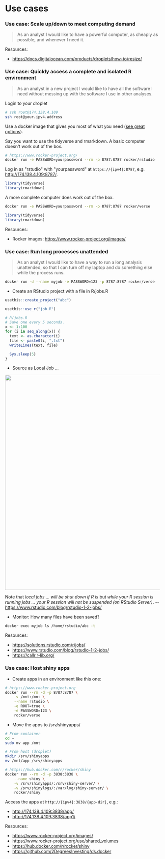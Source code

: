 # Use cases

### Use case: Scale up/down to meet computing demand

> As an analyst I would like to have a powerful computer, as cheaply as possible, and whenever I need it.

Resources:

* <https://docs.digitalocean.com/products/droplets/how-to/resize/>

### Use case: Quickly access a complete and isolated R environment

> As an analyst in a new project I would like to have all the software I need
without messing up with the software I use in other analyses.

Login to your droplet

```bash
# ssh root@174.138.4.109
ssh root@your.ipv4.address
```

Use a docker image that gives you most of what you need ([see great options](https://www.rocker-project.org/images/)).

Say you want to use the tidyverse and rmarkdown. A basic computer doesn't work
out of the box.

```bash
# https://www.rocker-project.org/
docker run -e PASSWORD=yourpassword --rm -p 8787:8787 rocker/rstudio
```

Log in as "rstudio" with "yourpassword" at `https://{ipv4}:8787`, e.g.
<http://174.138.4.109:8787/>.

```r
library(tidyverse)
library(rmarkdown)
```
  
A more complete computer does work out of the box.

```bash
docker run -e PASSWORD=yourpassword --rm -p 8787:8787 rocker/verse
```

```r
library(tidyverse)
library(rmarkdown)
```

Resources:

* Rocker images: https://www.rocker-project.org/images/

### Use case: Run long processes unattended

> As an analyst I would like to have a way to run a long analysis unattended, so
that I can turn off my laptop and do something else while the process runs.

```bash
docker run -d --name myjob -e PASSWORD=123 -p 8787:8787 rocker/verse
```

* Create an RStudio project with a file in R/jobs.R

```r
usethis::create_project("abc")
```

```r
usethis::use_r("job.R")

# R/jobs.R
# Save one every 5 seconds.
x <- 1:100
for (i in seq_along(x)) {
  text <- as.character(i)
  file <- paste0(i, ".txt")
  writeLines(text, file)

  Sys.sleep(5)
}
```

* Source as Local Job ...

<img src=https://i.imgur.com/rWhFj49.png width=700/>

Note that _local jobs ... will be shut down if R is_ but _while your R session
is running jobs ... your R session will not be suspended (on RStudio Server)_.
-- <https://www.rstudio.com/blog/rstudio-1-2-jobs/>

* Monitor: How many files have been saved?

```bash
docker exec myjob ls /home/rstudio/abc -t
```

Resources:

* <https://solutions.rstudio.com/r/jobs/> 
* <https://www.rstudio.com/blog/rstudio-1-2-jobs/>
* <https://callr.r-lib.org/>

### Use case: Host shiny apps

* Create apps in an environment like this one:

```bash
# https://www.rocker-project.org
docker run --rm -d -p 8787:8787 \
    -v /mnt:/mnt \
    --name rstudio \
    -e ROOT=true \
    -e PASSWORD=123 \
    rocker/verse
```

* Move the apps to /srv/shinyapps/

```bash
# From container
cd ~
sudo mv app /mnt

# From host (droplet)
mkdir /srv/shinyapps
mv /mnt/app /srv/shinyapps
```

```bash
# https://hub.docker.com/r/rocker/shiny
docker run --rm -d -p 3838:3838 \
    --name shiny \
    -v /srv/shinyapps/:/srv/shiny-server/ \
    -v /srv/shinylogs/:/var/log/shiny-server/ \
    rocker/shiny
```

Access the apps at `http://{ipv4}:3838/{app-dir}`, e.g.:

* <http://174.138.4.109:3838/app/>
* <http://174.138.4.109:3838/app1/>

Resources:

* <https://www.rocker-project.org/images/>
* <https://www.rocker-project.org/use/shared_volumes>
* <https://hub.docker.com/r/rocker/shiny>
* <https://github.com/2DegreesInvesting/ds.docker>
